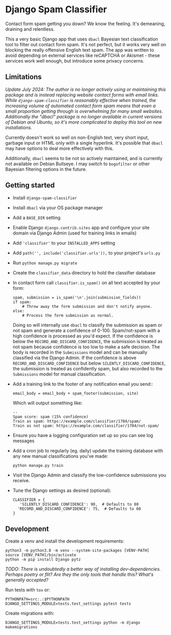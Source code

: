 # Django Spam Classifier

Contact form spam getting you down? We know the feeling. It's demeaning,
draining and relentless.

This a very basic Django app that uses `dbacl` Bayesian text classification tool
to filter out contact form spam. It's not perfect, but it works very well on
blocking the really offensive English text spam. The app was written to avoid
depending on external services like reCAPTCHA or Akismet - these services work
well enough, but introduce some privacy concerns.


## Limitations

*Update July 2024: The author is no longer actively using or maintaining this package and is instead replacing website contact forms with email links. While `django-spam-classifier` is reasonably effective when trained, the increasing volume of automated contact form spam means that even a small proportion getting through is overwhelming for many small websites. Additionally the "dbacl" package is no longer available in current versions of Debian and Ubuntu, so it's more complicated to deploy this tool on new installations.*

Currently doesn't work so well on non-English text, very short input, garbage
input or HTML only with a single hyperlink. It's possible that `dbacl` may have
options to deal more effectively with this.

Additionally, `dbacl` seems to be not so actively maintained, and is currently
not available on Debian Bullseye. I may switch to `bogofilter` or other Bayesian
filtering options in the future.


## Getting started

 - Install `django-spam-classifier`
 - Install `dbacl` via your OS package manager
 - Add a `BASE_DIR` setting
 - Enable Django `django.contrib.sites` app and configure your site domain via
   Django Admin (used for training links in emails)
 - Add `'classifier'` to your `INSTALLED_APPS` setting
 - Add `path('', include('classifier.urls')),` to your project's `urls.py`
 - Run `python manage.py migrate`
 - Create the `classifier_data` directory to hold the classifier database
 - In contact form call `classifier.is_spam()` on all text accepted by your
   form:

       spam, submission = is_spam('\n'.join(submission_fields))
       if spam:
           # Throw away the form submission and don't notify anyone.
       else:
           # Process the form submission as normal.
           
   Doing so will internally use `dbacl` to classify the submission as spam or
   not spam and generate a confidence of 0-100. Spam/not-spam with a high
   confidence is processed as you'd expect. If the confidence is below the
   `RECORD_AND_DISCARD_CONFIDENCE`, the submission is treated as not spam
   because confidence is too low to make a safe decision. The body is recorded
   in the `Submissions` model and can be manually classified via the Django
   Admin. If the confidence is above `RECORD_AND_DISCARD_CONFIDENCE` but below
   `SILENTLY_DISCARD_CONFIDENCE`, the submission is treated as confidently spam,
   but also recorded to the `Submissions` model for manual classification.

 - Add a training link to the footer of any notification email you send::
 
       email_body = email_body + spam_footer(submission, site)

   Which will output something like:

       --
       Spam score: spam (15% confidence)
       Train as spam: https://example.com/classifier/1704/spam/
       Train as not spam: https://example.com/classifier/1704/not-spam/

 - Ensure you have a logging configuration set up so you can see log messages
 - Add a cron job to regularly (eg. daily) update the training database with any
   new manual classifications you've made:
 
       python manage.py train
 - Visit the Django Admin and classify the low-confidence submissions you receive.
 - Tune the Django settings as desired (optional):

       CLASSIFIER = {
          'SILENTLY_DISCARD_CONFIDENCE': 90,  # Defaults to 80
         'RECORD_AND_DISCARD_CONFIDENCE': 75,  # Defaults to 60
       }


## Development

Create a venv and install the development requirements:

    python3 -m python3.8 -m venv --system-site-packages [VENV-PATH]
    source [VENV_PATH]/bin/activate
    python -m pip install Django pytz

*TODO: There is undoubtedly a better way of installing dev-dependencies. Perhaps
poetry or flit? Are they the only tools that handle this? What's generally accepted?*

Run tests with `tox` or:

    PYTHONPATH=src:.:$PYTHONPATH DJANGO_SETTINGS_MODULE=tests.test_settings pytest tests

Create migrations with:

    DJANGO_SETTINGS_MODULE=tests.test_settings python -m django makemigrations
